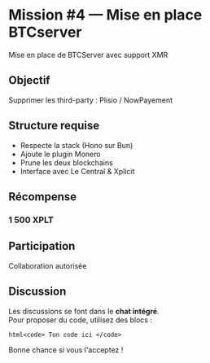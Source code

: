 <!--
{
  "id": "4_[Mission]_[BTCserver]",
  "secteur": "devellopement",
  "xplt": 1500,
  "statut": "fermée"
}
-->

# Mission #4 — Mise en place BTCserver
Mise en place de BTCServer avec support XMR

## Objectif
Supprimer les third-party : Plisio / NowPayement

## Structure requise
- Respecte la stack (Hono sur Bun)
- Ajoute le plugin Monero
- Prune les deux blockchains
- Interface avec Le Central & Xplicit

## Récompense

### 1 500 XPLT

## Participation
Collaboration autorisée

## Discussion
Les discussions se font dans le **chat intégré**.  
Pour proposer du code, utilisez des blocs :

```html<code> Ton code ici </code>```

Bonne chance si vous l'acceptez !